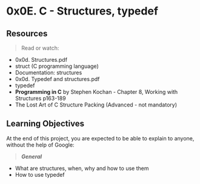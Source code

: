 # 0x0E. C - Structures, typedef
## Resources
> Read or watch:

* 0x0d. Structures.pdf
* struct (C programming language)
* Documentation: structures
* 0x0d. Typedef and structures.pdf
* typedef
* **Programming in C** by Stephen Kochan - Chapter 8, Working with Structures p163-189
* The Lost Art of C Structure Packing (Advanced - not mandatory)

## Learning Objectives
At the end of this project, you are expected to be able to explain to anyone, without the help of Google:

> _**General**_
* What are structures, when, why and how to use them
* How to use typedef
